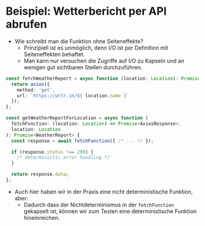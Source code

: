# Beispiel: Wetterbericht per API abrufen

* Wie schreibt man die Funktion ohne Seiteneffekte?
    * Prinzipiell ist es unmöglich, denn I/O ist per Definition mit
      Seiteneffekten behaftet.
    * Man kann nur versuchen die Zugriffe auf I/O zu Kapseln und an wenigen gut
      sichtbaren Stellen durchzuführen.

```ts
const fetchWeatherReport = async function (location: Location): Promise<AxiosResponse> {
  return axios({
    method: 'get',
    url: `https://wttr.in/${ location.name }`
  });
};

const getWeatherReportForLocation = async function (
  fetchFunction: (location: Location) => Promise<AxiosResponse>,
  location: Location
): Promise<WeatherReport> {
  const response = await fetchFunction({ /* ... */ });

  if (response.status !== 200) {
    /* deterministic error handling */
  }

  return response.data;
};
```

* Auch hier haben wir in der Praxis eine nicht deterministische Funktion, aber:
    * Dadurch dass der Nichtdeterminismus in der `fetchFunction` gekapselt ist,
      können wir zum Testen eine deterministische Funktion hineinreichen.